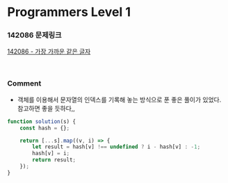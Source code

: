 # Programmers Level 1

### 142086 문제링크

[142086 - 가장 가까운 같은 글자](https://school.programmers.co.kr/learn/courses/30/lessons/142086)

<br>

### Comment

-   객체를 이용해서 문자열의 인덱스를 기록해 놓는 방식으로 푼 좋은 풀이가 있었다. 참고하면 좋을 듯하다,,

```js
function solution(s) {
    const hash = {};

    return [...s].map((v, i) => {
        let result = hash[v] !== undefined ? i - hash[v] : -1;
        hash[v] = i;
        return result;
    });
}
```

